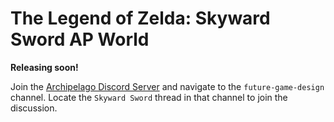 # The Legend of Zelda: Skyward Sword AP World

**Releasing soon!**

Join the [Archipelago Discord Server](https://discord.gg/8Z65BR2) and navigate to the `future-game-design` channel.
Locate the `Skyward Sword` thread in that channel to join the discussion.
